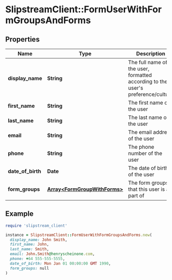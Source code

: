 # SlipstreamClient::FormUserWithFormGroupsAndForms

## Properties

| Name | Type | Description | Notes |
| ---- | ---- | ----------- | ----- |
| **display_name** | **String** | The full name of the user, formatted according to the user&#39;s preference/culture |  |
| **first_name** | **String** | The first name of the user | [optional] |
| **last_name** | **String** | The last name of the user |  |
| **email** | **String** | The email address of the user | [optional] |
| **phone** | **String** | The phone number of the user | [optional] |
| **date_of_birth** | **Date** | The date of birth of the user | [optional] |
| **form_groups** | [**Array&lt;FormGroupWithForms&gt;**](FormGroupWithForms.md) | The form groups that this user is a part of | [optional] |

## Example

```ruby
require 'slipstream_client'

instance = SlipstreamClient::FormUserWithFormGroupsAndForms.new(
  display_name: John Smith,
  first_name: John,
  last_name: Smith,
  email: John.Smith@henryscheinone.com,
  phone: +64 555-555-5555,
  date_of_birth: Mon Jan 01 00:00:00 GMT 1990,
  form_groups: null
)
```

